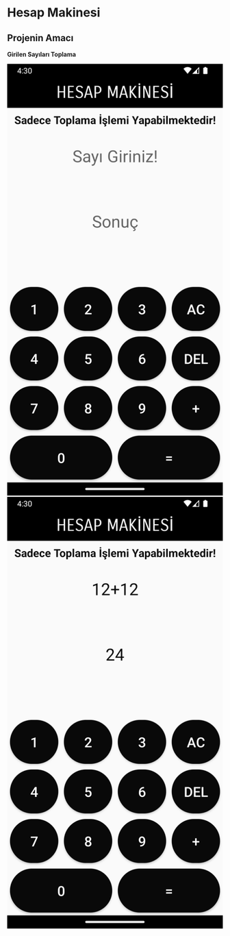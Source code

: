 # Hesap Makinesi

## Projenin Amacı 
**Girilen Sayıları Toplama**

![Ekran Resmi](https://github.com/ByStag/Hesap-Makinesi/blob/main/HesapMakinesi/resim/Screenshot_1707669011.png) 
![Ekran Resmi](https://github.com/ByStag/Hesap-Makinesi/blob/main/HesapMakinesi/resim/Screenshot_1707669018.png)

